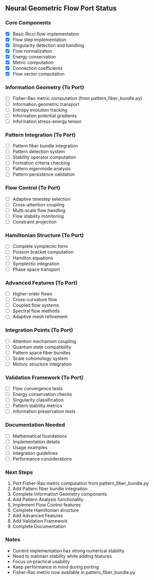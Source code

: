 ## Neural Geometric Flow Port Status

### Core Components
- [x] Basic Ricci flow implementation
- [x] Flow step implementation
- [x] Singularity detection and handling
- [x] Flow normalization
- [x] Energy conservation
- [x] Metric computation
- [x] Connection coefficients
- [x] Flow vector computation

### Information Geometry (To Port)
- [ ] Fisher-Rao metric computation (from pattern_fiber_bundle.py)
- [ ] Information geometric transport
- [ ] Entropy evolution tracking
- [ ] Information potential gradients
- [ ] Information stress-energy tensor

### Pattern Integration (To Port)
- [ ] Pattern fiber bundle integration
- [ ] Pattern detection system
- [ ] Stability operator computation
- [ ] Formation criteria checking
- [ ] Pattern eigenmode analysis
- [ ] Pattern persistence validation

### Flow Control (To Port)
- [ ] Adaptive timestep selection
- [ ] Cross-attention coupling
- [ ] Multi-scale flow handling
- [ ] Flow stability monitoring
- [ ] Constraint projection

### Hamiltonian Structure (To Port)
- [ ] Complete symplectic form
- [ ] Poisson bracket computation
- [ ] Hamilton equations
- [ ] Symplectic integration
- [ ] Phase space transport

### Advanced Features (To Port)
- [ ] Higher-order flows
- [ ] Cross-curvature flow
- [ ] Coupled flow systems
- [ ] Spectral flow methods
- [ ] Adaptive mesh refinement

### Integration Points (To Port)
- [ ] Attention mechanism coupling
- [ ] Quantum state compatibility
- [ ] Pattern space fiber bundles
- [ ] Scale cohomology system
- [ ] Motivic structure integration

### Validation Framework (To Port)
- [ ] Flow convergence tests
- [ ] Energy conservation checks
- [ ] Singularity classification
- [ ] Pattern stability metrics
- [ ] Information preservation tests

### Documentation Needed
- [ ] Mathematical foundations
- [ ] Implementation details
- [ ] Usage examples
- [ ] Integration guidelines
- [ ] Performance considerations

### Next Steps
1. Port Fisher-Rao metric computation from pattern_fiber_bundle.py
2. Add Pattern fiber bundle integration
3. Complete Information Geometry components
4. Add Pattern Analysis functionality
5. Implement Flow Control features
6. Complete Hamiltonian structure
7. Add Advanced Features
8. Add Validation Framework
9. Complete Documentation

### Notes
- Current implementation has strong numerical stability
- Need to maintain stability while adding features
- Focus on practical usability
- Keep performance in mind during porting
- Fisher-Rao metric now available in pattern_fiber_bundle.py